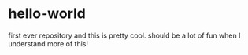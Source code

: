 # hello-world
first ever repository and this is pretty cool.
should be a lot of fun when I understand more of this!

